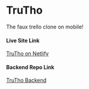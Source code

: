 # TruTho

The faux trello clone on mobile!

#### Live Site Link
[TruTho on Netlify](https://monumental-salamander-1a8c18.netlify.app/)

#### Backend Repo Link
[TruTho Backend](https://github.com/benburgos/TruTho-app-be)